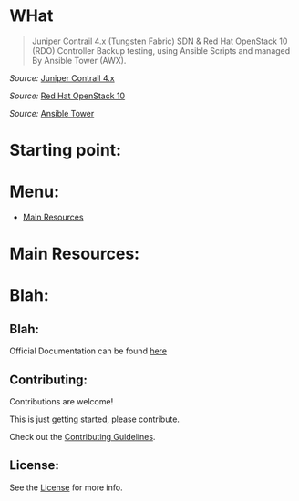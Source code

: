 # WHat

>  Juniper Contrail 4.x (Tungsten Fabric) SDN & Red Hat OpenStack 10 (RDO) Controller Backup testing, using Ansible Scripts and managed By Ansible Tower (AWX).

_Source:_ [Juniper Contrail 4.x](https://www.juniper.net/uk/en/products-services/sdn/contrail/)

_Source:_ [Red Hat OpenStack 10](https://www.redhat.com/en/technologies/linux-platforms/openstack-platform)

_Source:_ [Ansible Tower](https://www.ansible.com/products/tower)

# Starting point:

# Menu:
* [Main Resources](#main-resources)

# Main Resources:
# Blah:
## Blah:
Official Documentation can be found [here](https://docs.openstack.org/keystone/pike/)

## Contributing:
Contributions are welcome!

This is just getting started, please contribute.

Check out the [Contributing Guidelines](https://github.com/RHDEMOMW/TNC-DEMO/CONTRIBUTING.md).

## License:

See the [License](https://github.com/RHDEMOMW/TNC-DEMO/blob/master/LICENSE) for more info.
